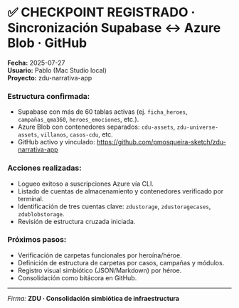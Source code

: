 # ✅ CHECKPOINT REGISTRADO · Sincronización Supabase ↔ Azure Blob · GitHub

**Fecha:** 2025-07-27  
**Usuario:** Pablo (Mac Studio local)  
**Proyecto:** zdu-narrativa-app

### Estructura confirmada:
- Supabase con más de 60 tablas activas (ej. `ficha_heroes`, `campañas_qma360`, `heroes_emociones`, etc.).
- Azure Blob con contenedores separados: `cdu-assets`, `zdu-universe-assets`, `villanos`, `casos-cdu`, etc.
- GitHub activo y vinculado: https://github.com/pmosqueira-sketch/zdu-narrativa-app

### Acciones realizadas:
- Logueo exitoso a suscripciones Azure vía CLI.
- Listado de cuentas de almacenamiento y contenedores verificado por terminal.
- Identificación de tres cuentas clave: `zdustorage`, `zdustoragecases`, `zdublobstorage`.
- Revisión de estructura cruzada iniciada.

### Próximos pasos:
- Verificación de carpetas funcionales por heroína/héroe.
- Definición de estructura de carpetas por casos, campañas y módulos.
- Registro visual simbiótico (JSON/Markdown) por héroe.
- Consolidación como bitácora en GitHub.

---

_Firma:_
**ZDU · Consolidación simbiótica de infraestructura**
